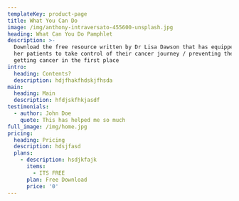 ```yaml
---
templateKey: product-page
title: What You Can Do
image: /img/anthony-intraversato-455600-unsplash.jpg
heading: What Can You Do Pamphlet
description: >-
  Download the free resource written by Dr Lisa Dawson that has equipped many of
  her patients to take control of their cancer journey / preventing them from
  getting cancer in the first place
intro:
  heading: Contents?
  description: hdjfhakfhdskjfhsda
main:
  heading: Main
  description: hfdjskfhkjasdf
testimonials:
  - author: John Doe
    quote: This has helped me so much
full_image: /img/home.jpg
pricing:
  heading: Pricing
  description: hdsjfasd
  plans:
    - description: hsdjkfajk
      items:
        - ITS FREE
      plan: Free Download
      price: '0'
---
```



